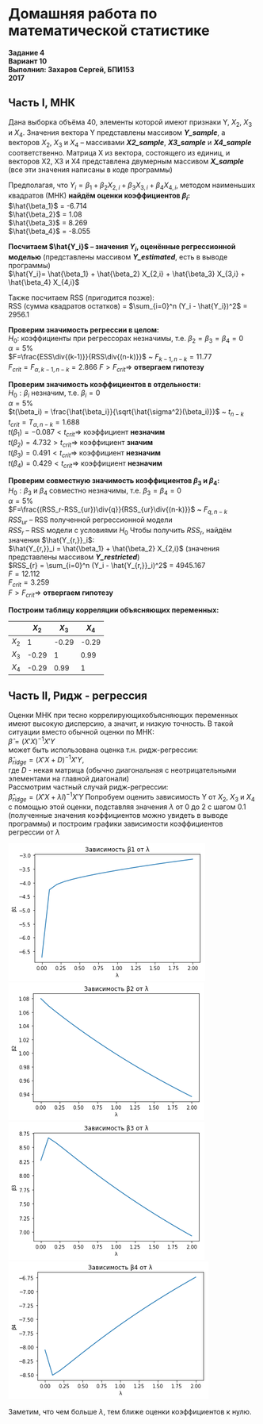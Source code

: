 # Домашняя работа по математической статистике
**Задание 4  
Вариант 10  
Выполнил: Захаров Сергей, БПИ153  
2017**

## Часть I, МНК
Дана выборка объёма 40, элементы которой имеют признаки Y, $X_2$, $X_3$ и $X_4$.
Значения вектора Y представлены массивом ***Y_sample***, а векторов $X_2$, $X_3$ и $X_4$ – массивами ***X2_sample***, ***X3_sample*** и ***X4_sample*** соответственно. Матрица X из вектора, состоящего из единиц, и векторов X2, X3 и X4 представлена двумерным массивом ***X_sample*** (все эти значения написаны в коде программы)  
  
Предполагая, что $Y_i = \beta_1 + \beta_2 X_{2,i} + \beta_3 X_{3,i} + \beta_4 X_{4,i}$, методом наименьших квадратов (МНК) **найдём оценки коэффициентов $\beta_i$:**  
$\hat{\beta_1}$ = -6.714  
$\hat{\beta_2}$ = 1.08  
$\hat{\beta_3}$ = 8.269  
$\hat{\beta_4}$ = -8.055  
  
**Посчитаем $\hat{Y_i}$ – значения $Y_i$, оценённые регрессионной моделью** (представлены массивом ***Y_estimated***, есть в выводе программы)  
$\hat{Y_i}= \hat{\beta_1} + \hat{\beta_2} X_{2,i} + \hat{\beta_3} X_{3,i} + \hat{\beta_4} X_{4,i}$
  
Также посчитаем RSS (пригодится позже):  
RSS (сумма квадратов остатков) = $\sum_{i=0}^n (Y_i - \hat{Y_i})^2$ = 2956.1  
  
**Проверим значимость регрессии в целом:**  
$H_0$: коэффициенты при регрессорах незначимы, т.е. $\beta_2 = \beta_3 = \beta_4 = 0$  
$\alpha = 5\%$  
$F=\frac{ESS\div{(k-1)}}{RSS\div{(n-k)}}$ ~ $F_{k-1,n-k}=11.77$  
$F_{crit} = F_{\alpha,k-1,n-k}=2.866$
$F>F_{crit} \Rightarrow$ **отвергаем гипотезу**  
  
**Проверим значимость коэффициентов в отдельности:**  
$H_0: \beta_i$ незначим, т.е. $\beta_i=0$  
$\alpha = 5\%$  
$t(\beta_i) = \frac{\hat{\beta_i}}{\sqrt{\hat{\sigma^2}(\beta_i)}}$ ~ $t_{n-k}$  
$t_{crit}=T_{\alpha,n-k}=1.688$  
$t(\beta_1) = -0.087 <t_{crit} \Rightarrow$ коэффициент **незначим**  
$t(\beta_2) = 4.732 >t_{crit} \Rightarrow$ коэффициент **значим**  
$t(\beta_3) = 0.491 <t_{crit} \Rightarrow$ коэффициент **незначим**  
$t(\beta_4) = 0.429 <t_{crit} \Rightarrow$ коэффициент **незначим**  

**Проверим совместную значимость коэффициентов $\beta_3$ и $\beta_4$:**  
$H_0: \beta_3$ и $\beta_4$ совместно незначимы, т.е. $\beta_3 = \beta_4 =0$  
$\alpha = 5\%$  
$F=\frac{(RSS_r-RSS_{ur})\div{q}}{RSS_{ur}\div{(n-k)}}$ ~ $F_{q,n-k}$  
$RSS_{ur}$ – RSS полученной регрессионной модели  
$RSS_{r}$ – RSS модели с условиями $H_0$
Чтобы получить $RSS_{r}$, найдём значения $\hat{Y_{r,}}_i$:  
$\hat{Y_{r,}}_i = \hat{\beta_1} + \hat{\beta_2} X_{2,i}$ (значения представлены массивом ***Y_restricted***)  
$RSS_{r} = \sum_{i=0}^n (Y_i - \hat{Y_{r,}}_i)^2$ = 4945.167  
$F=12.112$  
$F_{crit}=3.259$  
$F>F_{crit} \Rightarrow$ **отвергаем гипотезу**  

**Построим таблицу корреляции объясняющих переменных:**  
  
|       | $X_2$ | $X_3$ | $X_4$ |
|-------|-------|-------|-------|
| $X_2$ |1      |-0.29  |-0.29  |
| $X_3$ |-0.29  |1      |0.99   |
| $X_4$ |-0.29  |0.99   |1      |

## Часть II, Ридж - регрессия
Оценки МНК при тесно коррелирующихобъясняющих переменных имеют высокую дисперсию, а значит, и низкую точность. В такой ситуации вместо обычной оценки по МНК:  
$\hat{\beta} = (X'X)^{-1}X'Y$  
может быть использована оценка т.н. ридж-регрессии:  
$\hat{\beta}_{ridge} = (X'X+D)^{-1}X'Y$,  
где *D* - некая матрица (обычно диагональная с неотрицательными элементами на главной диагонали)  
Рассмотрим частный случай ридж-регрессии:  
$\hat{\beta}_{ridge} = (X'X+\lambda I)^{-1}X'Y$
Попробуем оценить зависимость Y от $X_2$, $X_3$ и $X_4$ с помощью этой оценки, подставляя значения $\lambda$ от 0 до 2 с шагом 0.1 (полученные значения коэффициентов можно увидеть в выводе программы) и построим графики зависимости коэффициентов регрессии от $\lambda$

![png](output_2_1.png)
![png](output_2_2.png)
![png](output_2_3.png)
![png](output_2_4.png)

Заметим, что чем больше $\lambda$, тем ближе оценки коэффициентов к нулю.
